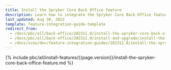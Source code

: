 ```yaml
---
title: Install the Spryker Core Back Office feature
description: Learn how to integrate the Spryker Core Back Office feature into a Spryker project.
last_updated: Aug 30, 2022
template: feature-integration-guide-template
redirect_from:
  - /docs/pbc/all/back-office/202311.0/install-the-spryker-core-back-office-feature.html
  - /docs/pbc/all/back-office/202311.0/install-and-upgrade/install-the-spryker-core-back-office-feature.html
  - /docs/scos/dev/feature-integration-guides/202311.0/install-the-spryker-core-back-office-feature.html
---
```


{% include pbc/all/install-features/{{page.version}}/install-the-spryker-core-back-office-feature.md %} <!-- To edit, see /_includes/pbc/all/install-features/202410.0/install-the-spryker-core-back-office-feature.md -->
